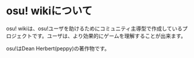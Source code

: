 # osu! wikiについて

osu! wikiは、osu!ユーザを助けるためにコミュニティ主導型で作成しているプロジェクトです。ユーザは、より効果的にゲームを理解することが出来ます。

osu!はDean Herbert(peppy)の著作物です。
